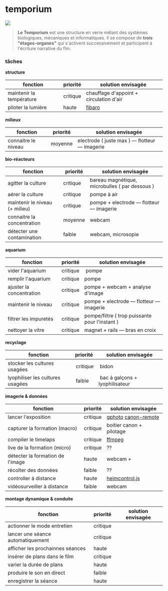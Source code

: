 # temporium
![](https://kkbb-production.s3.amazonaws.com/uploads/project_image/image/66765/renduallum02.jpg)

> **Le Temporium** est une structure en verre mêlant des systèmes biologiques, mécaniques et  informatiques. Il se compose de **trois "étages-organes"** qui s'activent successivement et participent à l'écriture narrative du flm.




### tâches

**structure**

| fonction                          | priorité | solution envisagée                                            |
| --------------------------------- | -------- |-------------------------------------------------------------- |
| maintenir la température          | critique | chauffage d'appoint + circulation d'air                       |
| piloter la lumière                | haute    | [fibaro](http://www.fibaro.com/fr/syst%C3%A8me-fibaro/rgbw-controller)|

**milieux**

| fonction                          | priorité | solution envisagée                                            |
| --------------------------------- | -------- |-------------------------------------------------------------- |
| connaitre le niveau               | moyenne  | electrode ( juste max ) — flotteur — imagerie                 |

**bio-réacteurs**

| fonction                          | priorité | solution envisagée                                            |
| --------------------------------- | -------- |-------------------------------------------------------------- |
| agitter la culture                | critique | bareau magnétique, microbulles ( par dessous )                |
| aérer la culture                  | critique | pompe à air                                                   |
| maintenir le niveau (+ milieu)    | critique | pompe + electrode — flotteur — imagerie                       |
| connaitre la concentration        | moyenne  | webcam                                                        |
| détecter une contamination        | faible   | webcam, microsopie                                            |

**aquarium**

| fonction                          | priorité | solution envisagée                                            |
| --------------------------------- | -------- |-------------------------------------------------------------- |
| vider l'aquarium                  | critique | pompe                                                         |
| remplir l'aquarium                | critique | pompe                                                         |
| ajuster la concentration          | critique | pompe + webcam + analyse d'image                              |
| maintenir le niveau               | critique | pompe + electrode — flotteur — imagerie                       | 
| filtrer les impuretés             | critique | pompe/filtre ( trop puissante pour l'instant )                |
| nettoyer la vitre                 | critique | magnet + rails — bras en croix                                | 

**recyclage**

| fonction                          | priorité | solution envisagée                                            |
| --------------------------------- | -------- |-------------------------------------------------------------- |
| stocker les cultures usagées      | critique | bidon                                                         |
| lyophiliser les cultures usagées  | faible   | bac à galçons + lyophilisateur                                |


**imagerie & données**

| fonction                          | priorité | solution envisagée                                            |
| --------------------------------- | -------- |-------------------------------------------------------------- |
| lancer l'exposition               | critique | [gphoto](http://www.gphoto.org/) [canon-remote](http://pythonhosted.org/canon-remote/index.html)|
| capturer la formation (macro)     | critique | boitier canon + pilotage
| compiler le timelaps              | critique | [ffmpeg](http://www.ffmpeg.org)
| live de la formation (micro)      | critique | ?? |
| détecter la formation de l'image  | haute    | webcam + |
| récolter des données              | faible   | ?? |
| controller à distance             | haute    | [heimcontrol.js](http://ni-c.github.io/heimcontrol.js)|
| vidéosurveiller à distance        | faible   | webcam |

**montage dynamique & conduite**

| fonction                           | priorité | solution envisagée                                            |
| ---------------------------------- | -------- |-------------------------------------------------------------- |
| actionner le mode entretien        | critique | |
| lancer une séance automatiquement  | critique | | 
| afficher les prochainnes séances   | haute    | |
| insérer de plans dans le film      | critique | |
| varier la durée de plans           | haute    | |
| produire le son en direct          | faible   | |
| enregistrer la séance              | haute    | |
